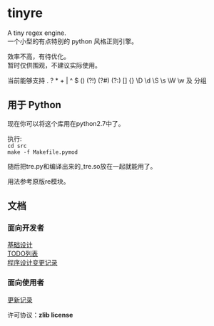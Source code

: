 
# tinyre  

A tiny regex engine.  
一个小型的有点特别的 python 风格正则引擎。  

效率不高，有待优化。  
暂时仅供围观，不建议实际使用。  

当前能够支持 . ? * + | ^ $ () (?!) (?#) (?:) [] {} \D \d \S \s \W \w  及 分组

## 用于 Python

现在你可以将这个库用在python2.7中了。  

执行:  
`cd src`  
`make -f Makefile.pymod`  

随后把tre.py和编译出来的_tre.so放在一起就能用了。  

用法参考原版re模块。

## 文档

### 面向开发者
[基础设计](https://github.com/fy0/TinyRe/wiki/%E5%9F%BA%E7%A1%80%E8%AE%BE%E8%AE%A1)  
[TODO列表](https://github.com/fy0/TinyRe/wiki/todo-%E5%88%97%E8%A1%A8)  
[程序设计变更记录](https://github.com/fy0/TinyRe/wiki/%E7%A8%8B%E5%BA%8F%E8%AE%BE%E8%AE%A1%E5%8F%98%E6%9B%B4%E8%AE%B0%E5%BD%95)  

### 面向使用者
[更新记录](https://github.com/fy0/TinyRe/wiki/%E6%9B%B4%E6%96%B0%E8%AE%B0%E5%BD%95)  

许可协议：**zlib license**

